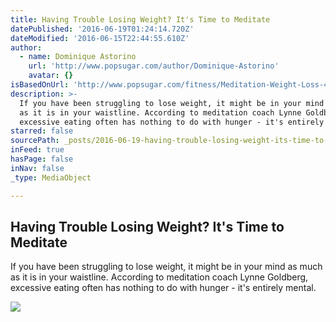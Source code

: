 ```yaml
---
title: Having Trouble Losing Weight? It's Time to Meditate
datePublished: '2016-06-19T01:24:14.720Z'
dateModified: '2016-06-15T22:44:55.610Z'
author:
  - name: Dominique Astorino
    url: 'http://www.popsugar.com/author/Dominique-Astorino'
    avatar: {}
isBasedOnUrl: 'http://www.popsugar.com/fitness/Meditation-Weight-Loss-41656170'
description: >-
  If you have been struggling to lose weight, it might be in your mind as much
  as it is in your waistline. According to meditation coach Lynne Goldberg,
  excessive eating often has nothing to do with hunger - it's entirely mental.
starred: false
sourcePath: _posts/2016-06-19-having-trouble-losing-weight-its-time-to-meditate.md
inFeed: true
hasPage: false
inNav: false
_type: MediaObject

---
```

<article style=""><h1>Having Trouble Losing Weight? It's Time to Meditate</h1><p>If you have been struggling to lose weight, it might be in your mind as much as it is in your waistline. According to meditation coach Lynne Goldberg, excessive eating often has nothing to do with hunger - it's entirely mental.</p><img src="https://media3.popsugar-assets.com/files/thumbor/T-oQkl8_SHiLbyDLXhaiudNJwdQ=/fit-in/2048xorig/2016/06/14/012/n/1922729/6b009e2729a96bd5_LO4A7724.jpg" /></article>